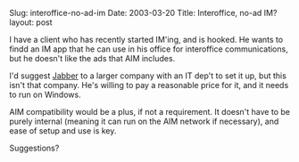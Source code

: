 Slug: interoffice-no-ad-im
Date: 2003-03-20
Title: Interoffice, no-ad IM?
layout: post

I have a client who has recently started IM&#39;ing, and is hooked. He wants to findd an IM app that he can use in his office for interoffice communications, but he doesn&#39;t like the ads that AIM includes.

I&#39;d suggest <a href="http://www.jabber.org">Jabber</a> to a larger company with an IT dep&#39;t to set it up, but this isn&#39;t that company. He&#39;s willing to pay a reasonable price for it, and it needs to run on Windows.

AIM compatibility would be a plus, if not a requirement. It doesn&#39;t have to be purely internal (meaning it can run on the AIM network if necessary), and ease of setup and use is key.

Suggestions?
